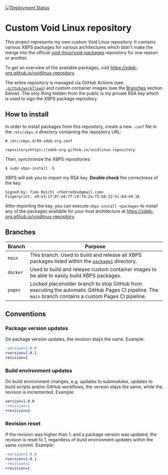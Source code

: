 [![Deployment Status](https://github.com/Sheape/voidlings/actions/workflows/build-x86_64-glibc.yml/badge.svg)](https://github.com/Sheape/voidlings/actions/workflows/build-x86_64-glibc.yml)

# Custom Void Linux repository

This project represents my own custom Void Linux repository. It contains various XBPS packages for various architectures which didn't make the merge into the official [void-linux/void-packages](https://github.com/void-linux/void-packages) repository for one reason or another.

To get an overview of the available packages, visit https://xdeb-org.github.io/voidlinux-repository.

The entire repository is managed via GitHub Actions (see [`.github/workflows`](.github/workflows)) and custom container images (see the [Branches](#branches) section below). The only thing hidden from the public is my private RSA key which is used to sign the XBPS package repository.

## How to install

In order to install packages from this repository, create a new `.conf` file in the `/etc/xbps.d` directory containing the repository URL:
```
# /etc/xbps.d/99-xdeb-org.conf

repository=https://xdeb-org.github.io/voidlinux-repository
```

Then, synchronize the XBPS repositories:
```
$ sudo xbps-install -S
```

XBPS will ask you to import my RSA key. **Double check** the correctness of the key:
```
Signed-by: Timo Reichl <thetredev@gmail.com>
Fingerprint: a9:e3:1f:07:e6:ff:c8:74:2a:f5:b6:22:5c:6d:d4:16
```

After importing the key, you can execute `xbps-install <package>` to install any of the packages available for your host architecture at https://xdeb-org.github.io/voidlinux-repository.

## Branches

| Branch | Purpose
| --- | --- |
| `main` | This branch. Used to build and release all XBPS packages listed within the [`packages`](./packages) directory. |
| `docker` | Used to build and release custom container images to be able to easily build XBPS packages. |
| `pages` | Locked placeholder branch to stop GitHub from executing the automatic GitHub Pages CI pipeline. The `main` branch contains a custom Pages CI pipeline. |

## Conventions

### Package version updates
On package version updates, the revision stays the same. Example:
```diff
-version=1.0.0
+version=1.0.1
revision=1
```

### Build environment updates
On build environment changes, e.g. updates to submodules, updates to build scripts and/or GitHub workflows, the version stays the same, while the revision is incremented. Example:
```diff
version=1.0.0
-revision=1
+revision=2
```

### Revision reset
If the revision was higher than 1, and a package version was updated, the revision is reset to 1, regardless of build environment updates within the same commit. Example:
```diff
-version=1.0.0
+version=1.0.1
-revision=2
+revision=1
```
